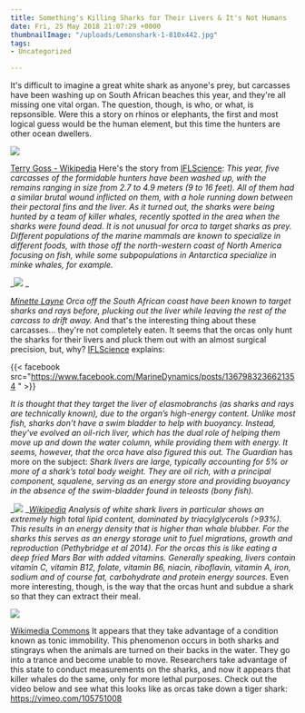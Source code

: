 ```yaml
---
title: Something's Killing Sharks for Their Livers & It's Not Humans
date: Fri, 25 May 2018 21:07:29 +0000
thumbnailImage: "/uploads/Lemonshark-1-810x442.jpg"
tags:
- Uncategorized

---
```

It's difficult to imagine a great white shark as anyone's prey, but carcasses have been washing up on South African beaches this year, and they're all missing one vital organ. The question, though, is who, or what, is repsonsible. Were this a story on rhinos or elephants, the first and most logical guess would be the human element, but this time the hunters are other ocean dwellers. 

![](http://newsattorneys.staging.wpengine.com/wp-content/uploads/2018/05/great-white-shark-1024x713.jpg) 

[Terry Goss - Wikipedia](https://commons.wikimedia.org/w/index.php?curid=1561215) Here's the story from [IFLScience](http://www.iflscience.com/plants-and-animals/why-have-orca-been-plucking-the-livers-from-great-white-sharks-off-the-coast-of-south-africa/): _This year, five carcasses of the formidable hunters have been washed up, with the remains ranging in size from 2.7 to 4.9 meters (9 to 16 feet). All of them had a similar brutal wound inflicted on them, with a hole running down between their pectoral fins and the liver. As it turned out, the sharks were being hunted by a team of killer whales, recently spotted in the area when the sharks were found dead. It is not unusual for orca to target sharks as prey. Different populations of the marine mammals are known to specialize in different foods, with those off the north-western coast of North America focusing on fish, while some subpopulations in Antarctica specialize in minke whales, for example._ 

_![](http://newsattorneys.staging.wpengine.com/wp-content/uploads/2018/05/Orca_porpoising.jpg) _

[_Minette Layne_](https://commons.wikimedia.org/w/index.php?curid=3351306) _Orca off the South African coast have been known to target sharks and rays before, plucking out the liver while leaving the rest of the carcass to drift away._ And that's the interesting thing about these carcasses... they're not completely eaten. It seems that the orcas only hunt the sharks for their livers and pluck them out with an almost surgical precision, but, why? [IFLScience](http://www.iflscience.com/plants-and-animals/why-have-orca-been-plucking-the-livers-from-great-white-sharks-off-the-coast-of-south-africa/) explains: 

{{< facebook src="https://www.facebook.com/MarineDynamics/posts/1367983236621354 " >}}   

_It is thought that they target the liver of elasmobranchs (as sharks and rays are technically known), due to the organ’s high-energy content. Unlike most fish, sharks don’t have a swim bladder to help with buoyancy. Instead, they've evolved an oil-rich liver, which has the dual role of helping them move up and down the water column, while providing them with energy. It seems, however, that the orca have also figured this out._ _The Guardian_ has more on the subject: _Shark livers are large, typically accounting for 5% or more of a shark’s total body weight. They are oil rich, with a principal component, squalene, serving as an energy store and providing buoyancy in the absence of the swim-bladder found in teleosts (bony fish)._ 

_![](http://newsattorneys.staging.wpengine.com/wp-content/uploads/2018/05/Lemonshark-1024x559.jpg) _[_Wikipedia_](https://en.wikipedia.org/wiki/Lemon_shark) _Analysis of white shark livers in particular shows an extremely high total lipid content, dominated by triacylglycerols (>93%). This results in an energy density that is higher than whale blubber. For the sharks this serves as an energy storage unit to fuel migrations, growth and reproduction (Pethybridge et al 2014). For the orcas this is like eating a deep fried Mars Bar with added vitamins. Generally speaking, livers contain vitamin C, vitamin B12, folate, vitamin B6, niacin, riboflavin, vitamin A, iron, sodium and of course fat, carbohydrate and protein energy sources._ Even more interesting, though, is the way that the orcas hunt and subdue a shark so that they can extract their meal. 

![](http://newsattorneys.staging.wpengine.com/wp-content/uploads/2018/05/shark-diver-tonic-immobility.jpg) 

[Wikimedia Commons](https://commons.wikimedia.org/wiki/File:(C)_mike_rutzen.jpg) It appears that they take advantage of a condition known as tonic immobility. This phenomenon occurs in both sharks and stingrays when the animals are turned on their backs in the water. They go into a trance and become unable to move. Researchers take advantage of this state to conduct measurements on the sharks, and now it appears that killer whales do the same, only for more lethal purposes. Check out the video below and see what this looks like as orcas take down a tiger shark: https://vimeo.com/105751008
